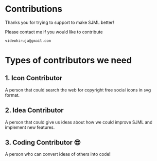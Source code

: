 # Contributions

Thanks you for trying to support to make SJML better!

Please contact me if you would like to contribute
```email
videohiruja@gmail.com
```

# Types of contributors we need

## 1. Icon Contributor
A person that could search the web for copyright free social icons in svg format.

## 2. Idea Contributor
A person that could give us ideas about how we could improve SJML and implement new features.

## 3. Coding Contributor 😎
A person who can convert ideas of others into code! 